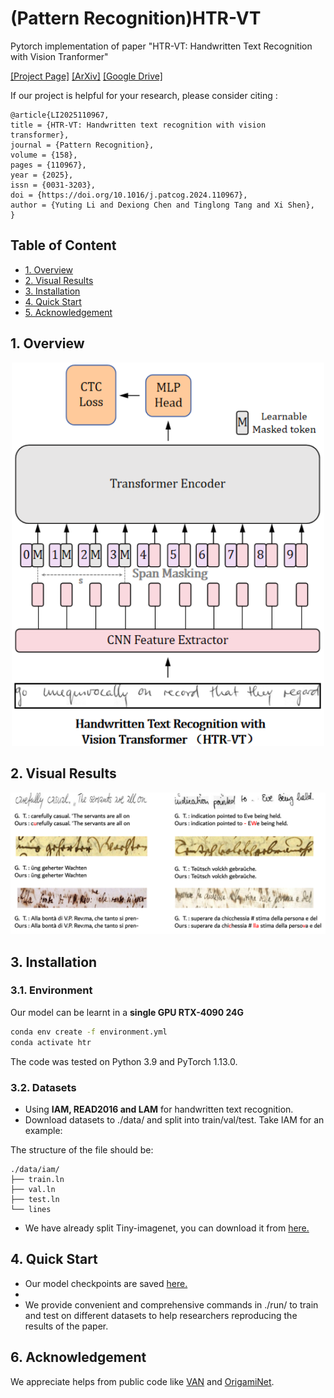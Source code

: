 # (Pattern Recognition)HTR-VT
Pytorch implementation of paper "HTR-VT: Handwritten Text Recognition with Vision Tranformer"

[[Project Page]](https://yutingli0606.github.io/HTR-VT/)
[[ArXiv]](https://www.sciencedirect.com/science/article/abs/pii/S0031320324007180) 
[[Google Drive]]()

If our project is helpful for your research, please consider citing :
```
@article{LI2025110967,
title = {HTR-VT: Handwritten text recognition with vision transformer},
journal = {Pattern Recognition},
volume = {158},
pages = {110967},
year = {2025},
issn = {0031-3203},
doi = {https://doi.org/10.1016/j.patcog.2024.110967},
author = {Yuting Li and Dexiong Chen and Tinglong Tang and Xi Shen},
}
```

## Table of Content
* [1. Overview](#1-overview)
* [2. Visual Results](#2-visual-results)
* [3. Installation](#3-installation)
* [4. Quick Start](#4-quick-start)
* [5. Acknowledgement](#6-acknowledgement)

## 1. Overview
<p align="center">
<img src="img/HTR-VT.png" width="500px" alt="teaser">
</p>

## 2. Visual Results
<p align="center">
<img src="img/visual.png" width="1000px" alt="method">
</p>

## 3. Installation

### 3.1. Environment

Our model can be learnt in a **single GPU RTX-4090 24G**
```bash
conda env create -f environment.yml
conda activate htr
```

The code was tested on Python 3.9 and PyTorch 1.13.0.


### 3.2. Datasets

* Using **IAM, READ2016 and LAM** for handwritten text recognition.
* Download datasets to ./data/ and split into train/val/test.
Take IAM for an example:

The structure of the file should be:
```
./data/iam/
├── train.ln
├── val.ln
├── test.ln
└── lines
```
* We have already split Tiny-imagenet, you can download it from [here.](https://drive.google.com/drive/folders/1xT-cX22_I8h5yAYT1WNJmhSLrQFZZ5t1?usp=sharing)


## 4. Quick Start
* Our model checkpoints are saved [here.](https://drive.google.com/drive/folders/1xT-cX22_I8h5yAYT1WNJmhSLrQFZZ5t1?usp=sharing)
* 
* We provide convenient and comprehensive commands in ./run/ to train and test on different datasets to help researchers reproducing the results of the paper.


## 6. Acknowledgement

We appreciate helps from public code like [VAN](https://github.com/FactoDeepLearning/VerticalAttentionOCR) and [OrigamiNet](https://github.com/IntuitionMachines/OrigamiNet).  
